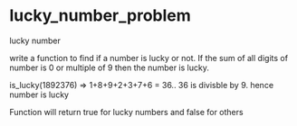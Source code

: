# lucky_number_problem

lucky number

write a function to find if a number is lucky or not. If the sum of all digits of number is 0 or multiple of 9 then the number is lucky.

is_lucky(1892376) => 1+8+9+2+3+7+6 = 36.. 36 is divisble by 9. hence number is lucky

Function will return true for lucky numbers and false for others
